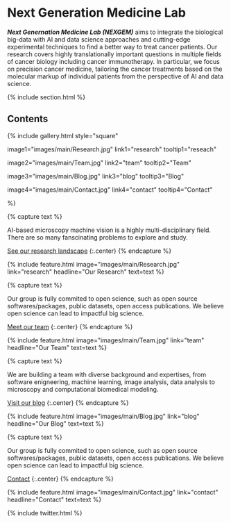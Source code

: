 ---
---

# **Next Generation Medicine Lab**

***Next Genernation Medicine Lab (NEXGEM)*** aims to integrate the biological big-data with AI and data science approaches and cutting-edge experimental techniques to find a better way to treat cancer patients. Our research covers highly translationally important questions in multiple fields of cancer biology including cancer immunotherapy. In particular, we focus on precision cancer medicine, tailoring the cancer treatments based on the molecular markup of individual patients from the perspective of AI and data science.

{% include section.html %}

## Contents

{%
  include gallery.html
  style="square"

  image1="images/main/Research.jpg"
  link1="research"
  tooltip1="reseach"

  image2="images/main/Team.jpg"
  link2="team"
  tooltip2="Team"

  image3="images/main/Blog.jpg"
  link3="blog"
  tooltip3="Blog"

  image4="images/main/Contact.jpg"
  link4="contact"
  tooltip4="Contact"
  
%}

{% capture text %}

AI-based microscopy machine vision is a highly multi-disciplinary field. There are so many fanscinating problems to explore and study.

[See our research landscape](https://nexgem.github.io/research/) {:.center} {% endcapture %}

{%  include feature.html image="images/main/Research.jpg" link="research" headline="Our Research" text=text %}

{% capture text %}

Our group is fully commited to open science, such as open source softwares/packages, public datasets, open access publications. We believe open science can lead to impactful big science.

[Meet our team](https://nexgem.github.io/team/) {:.center} {% endcapture %}

{% include feature.html image="images/main/Team.jpg" link="team" headline="Our Team" text=text %}

{% capture text %}

We are building a team with diverse background and expertises, from software enigneering, machine learning, image analysis, data analysis to microscopy and computational biomedical modeling.

[Visit our blog](https://nexgem.github.io/blog/) {:.center} {% endcapture %}

{% include feature.html image="images/main/Blog.jpg" link="blog" headline="Our Blog" text=text %}

{% capture text %}

Our group is fully commited to open science, such as open source softwares/packages, public datasets, open access publications. We believe open science can lead to impactful big science.

[Contact](https://nexgem.github.io/contact/) {:.center} {% endcapture %}

{% include feature.html image="images/main/Contact.jpg" link="contact" headline="Contact" text=text %}

{% include twitter.html %}


